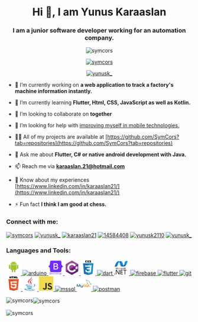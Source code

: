 <h1 align="center">Hi 👋, I am Yunus Karaaslan</h1>
<h3 align="center">I am a junior software developer working for an automation company.</h3>

<p align="center"> <img src="https://komarev.com/ghpvc/?username=symcors&label=Profile%20Views&color=0eb437&style=flat" alt="symcors" /> </p>

<p align="center"> <a href="#"><img src="https://github-profile-trophy.vercel.app/?username=symcors" alt="symcors" /></a> </p>

<p align="center"> <a href="https://twitter.com/yunusk_" target="blank"><img src="https://img.shields.io/twitter/follow/yunusk_?logo=twitter&style=for-the-badge" alt="yunusk_" /></a> </p>


- 🔭 I’m currently working on **a web application to track a factory's machine information instantly.**

- 🌱 I’m currently learning **Flutter, Html, CSS, JavaScript as well as Kotlin.**

- 👯 I’m looking to collaborate on **together**

- 🤝 I’m looking for help with [improving myself in mobile technologies.](https://github.com/SymCors/Student-Club-Management-System)

- 👨‍💻 All of my projects are available at [https://github.com/SymCors?tab=repositories](https://github.com/SymCors?tab=repositories)

- 💬 Ask me about **Flutter, C# or native android development with Java.**

- 📫 Reach me via **karaaslan.21@hotmail.com**

- 📄 Know about my experiences [https://www.linkedin.com/in/karaaslan21/](https://www.linkedin.com/in/karaaslan21/)

- ⚡ Fun fact **I think I am good at chess.**


<h3 align="left">Connect with me:</h3>
<p align="left">
<a href="https://codepen.io/symcors" target="blank"><img align="center" src="https://cdn.jsdelivr.net/npm/simple-icons@3.0.1/icons/codepen.svg" alt="symcors" height="30" width="40" /></a>
<a href="https://twitter.com/yunusk_" target="blank"><img align="center" src="https://cdn.jsdelivr.net/npm/simple-icons@3.0.1/icons/twitter.svg" alt="yunusk_" height="30" width="40" /></a>
<a href="https://linkedin.com/in/karaaslan21" target="blank"><img align="center" src="https://cdn.jsdelivr.net/npm/simple-icons@3.0.1/icons/linkedin.svg" alt="karaaslan21" height="30" width="40" /></a>
<a href="https://stackoverflow.com/users/14584408" target="blank"><img align="center" src="https://cdn.jsdelivr.net/npm/simple-icons@3.0.1/icons/stackoverflow.svg" alt="14584408" height="30" width="40" /></a>
<a href="https://fb.com/yunusk2110" target="blank"><img align="center" src="https://cdn.jsdelivr.net/npm/simple-icons@3.0.1/icons/facebook.svg" alt="yunusk2110" height="30" width="40" /></a>
<a href="https://instagram.com/yunusk_" target="blank"><img align="center" src="https://cdn.jsdelivr.net/npm/simple-icons@3.0.1/icons/instagram.svg" alt="yunusk_" height="30" width="40" /></a>
</p>

<h3 align="left">Languages and Tools:</h3>
<p align="left"> <a href="https://developer.android.com" target="_blank"> <img src="https://raw.githubusercontent.com/devicons/devicon/master/icons/android/android-original-wordmark.svg" alt="android" width="40" height="40"/> </a> <a href="https://www.arduino.cc/" target="_blank"> <img src="https://cdn.worldvectorlogo.com/logos/arduino-1.svg" alt="arduino" width="40" height="40"/> </a> <a href="https://getbootstrap.com" target="_blank"> <img src="https://raw.githubusercontent.com/devicons/devicon/master/icons/bootstrap/bootstrap-plain-wordmark.svg" alt="bootstrap" width="40" height="40"/> </a>  <a href="https://www.w3schools.com/cs/" target="_blank"> <img src="https://raw.githubusercontent.com/devicons/devicon/master/icons/csharp/csharp-original.svg" alt="csharp" width="40" height="40"/> </a> <a href="https://www.w3schools.com/css/" target="_blank"> <img src="https://raw.githubusercontent.com/devicons/devicon/master/icons/css3/css3-original-wordmark.svg" alt="css3" width="40" height="40"/> </a> <a href="https://dart.dev" target="_blank"> <img src="https://www.vectorlogo.zone/logos/dartlang/dartlang-icon.svg" alt="dart" width="40" height="40"/> </a> <a href="https://dotnet.microsoft.com/" target="_blank"> <img src="https://raw.githubusercontent.com/devicons/devicon/master/icons/dot-net/dot-net-original-wordmark.svg" alt="dotnet" width="40" height="40"/> </a> <a href="https://firebase.google.com/" target="_blank"> <img src="https://www.vectorlogo.zone/logos/firebase/firebase-icon.svg" alt="firebase" width="40" height="40"/> </a> <a href="https://flutter.dev" target="_blank"> <img src="https://www.vectorlogo.zone/logos/flutterio/flutterio-icon.svg" alt="flutter" width="40" height="40"/> </a> <a href="https://git-scm.com/" target="_blank"> <img src="https://www.vectorlogo.zone/logos/git-scm/git-scm-icon.svg" alt="git" width="40" height="40"/> </a> <a href="https://www.w3.org/html/" target="_blank"> <img src="https://raw.githubusercontent.com/devicons/devicon/master/icons/html5/html5-original-wordmark.svg" alt="html5" width="40" height="40"/> </a> <a href="https://www.java.com" target="_blank"> <img src="https://raw.githubusercontent.com/devicons/devicon/master/icons/java/java-original.svg" alt="java" width="40" height="40"/> </a> <a href="https://developer.mozilla.org/en-US/docs/Web/JavaScript" target="_blank"> <img src="https://raw.githubusercontent.com/devicons/devicon/master/icons/javascript/javascript-original.svg" alt="javascript" width="40" height="40"/> </a> <a href="https://www.microsoft.com/en-us/sql-server" target="_blank"> <img src="https://cdn.worldvectorlogo.com/logos/microsoft-sql-server.svg" alt="mssql" width="40" height="40"/> </a> <a href="https://www.mysql.com/" target="_blank"> <img src="https://raw.githubusercontent.com/devicons/devicon/master/icons/mysql/mysql-original-wordmark.svg" alt="mysql" width="40" height="40"/> </a> <a href="https://postman.com" target="_blank"> <img src="https://www.vectorlogo.zone/logos/getpostman/getpostman-icon.svg" alt="postman" width="40" height="40"/> </a> </p>

<p><img align="left" src="https://github-readme-stats.vercel.app/api/top-langs?username=symcors&show_icons=true&locale=en&layout=compact&langs_count=8" alt="symcors" /></p>
<p><img align="center" src="https://github-readme-stats.vercel.app/api?username=symcors&show_icons=true&locale=en" alt="symcors" /></p>
<p><img align="center" src="https://github-readme-streak-stats.herokuapp.com/?user=symcors&theme=default" alt="symcors" /></p>

